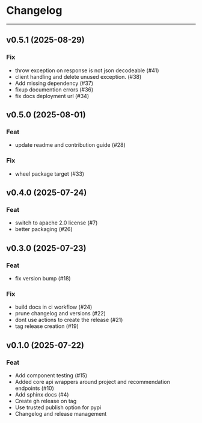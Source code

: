 # Changelog

<!-- BELOW IS AUTOMATICALLY UPDATED BY COMMITIZEN -->
---

## v0.5.1 (2025-08-29)

### Fix

- throw exception on response is not json decodeable (#41)
- client handling and delete unused exception. (#38)
- Add missing dependency (#37)
- fixup documention errors (#36)
- fix docs deployment url (#34)

## v0.5.0 (2025-08-01)

### Feat

- update readme and contribution guide (#28)

### Fix

- wheel package target (#33)

## v0.4.0 (2025-07-24)

### Feat

- switch to apache 2.0 license (#7)
- better packaging (#26)

## v0.3.0 (2025-07-23)

### Feat

- fix version bump (#18)

### Fix

- build docs in ci workflow (#24)
- prune changelog and versions (#22)
- dont use actions to create the release (#21)
- tag release creation (#19)

## v0.1.0 (2025-07-22)

### Feat

- Add component testing (#15)
- Added core api wrappers around project and recommendation endpoints (#10)
- Add sphinx docs (#4)
- Create gh release on tag
- Use trusted publish option for pypi
- Changelog and release management
